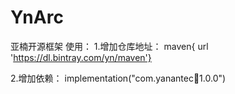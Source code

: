 # YnArc
亚楠开源框架
使用：
1.增加仓库地址：
 maven{ url 'https://dl.bintray.com/yn/maven'}
 
 2.增加依赖：
 implementation("com.yanantec:bus:1.0.0")

